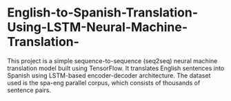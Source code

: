 # English-to-Spanish-Translation-Using-LSTM-Neural-Machine-Translation-
This project is a simple sequence-to-sequence (seq2seq) neural machine translation model built using TensorFlow. It translates English sentences into Spanish using LSTM-based encoder-decoder architecture. The dataset used is the spa-eng parallel corpus, which consists of thousands of sentence pairs.
